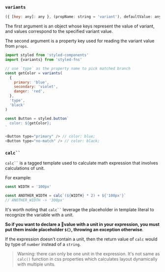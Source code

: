 ### `variants`

```javascript
({ [key: any]: any }, (propName: string = 'variant'), defaultValue: any)
```

The first argument is an object whose keys represent the value of variant, and values correspond to the specified variant value.

The second argument is a property key used for reading the variant value from `props`.

```javascript
import styled from 'styled-components'
import {variants} from 'styled-fns'

// use `type` as the property name to pick matched branch
const getColor = variants(
  {
    primary: 'blue',
    secondary: 'violet',
    danger: 'red',
  },
  'type',
  'black'
)

const Button = styled.button`
  color: ${getColor};
`

<Button type="primary" /> // color: blue;
<Button type="no-match" /> // color: black;
```

### ` calc`` `

` calc`` ` is a tagged template used to calculate math expression that involves calculations of unit.

For example:

```javascript
const WIDTH = '100px'

const ANOTHER_WIDTH = calc`(${WIDTH} * 2) + ${'100px'}`
// ANOTHER_WIDTH -> '300px'
```

It's worth noting that ` calc`` ` leverage the placeholder in template literal to recognize the variable with a unit.

**So if you want to declare a value with a unit in your expression, you must put them inside placeholder `${}`, throwing an exception otherwise**.

If the expression doesn't contain a unit, then the return value of `calc` would by type of `number` instead of a `string`.

> Warning: there can only be one unit in the expression. It's not same as `calc()` function in css properties which calculates layout dynamically with multiple units.
